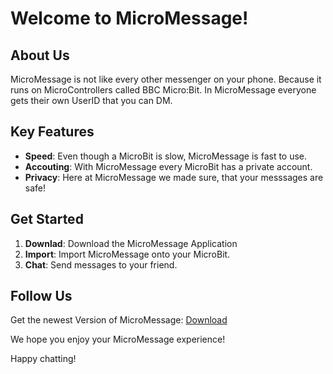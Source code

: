 # Welcome to MicroMessage!

## About Us
MicroMessage is not like every other messenger on your phone. Because it runs on MicroControllers called BBC Micro:Bit. In MicroMessage everyone gets their own UserID that you can DM.

## Key Features
- **Speed**: Even though a MicroBit is slow, MicroMessage is fast to use.
- **Accouting**: With MicroMessage every MicroBit has a private account.
- **Privacy**: Here at MicroMessage we made sure, that your messsages are safe!

## Get Started
1. **Downlad**: Download the MicroMessage Application
2. **Import**: Import MicroMessage onto your MicroBit.
3. **Chat**: Send messages to your friend.

## Follow Us
Get the newest Version of MicroMessage: [Download](https://drive.google.com/file/d/1wUcUyOy_kaRt7kbhmU1pR3u1YUCj6XIf/view?usp=sharing)

We hope you enjoy your MicroMessage experience!

Happy chatting!
